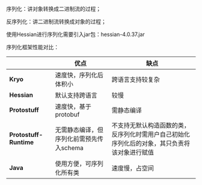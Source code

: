 序列化：讲对象转换成二进制流的过程；

反序列化：讲二进制流转换成对象的过程； 

使用Hessian进行序列化需要引入jar包：hessian-4.0.37.jar 



序列化框架性能对比：

|                        | **优点**                                 | **缺点**                                                     |
| ---------------------- | ---------------------------------------- | ------------------------------------------------------------ |
| **Kryo**               | 速度快，序列化后体积小                   | 跨语言支持较复杂                                             |
| **Hessian**            | 默认支持跨语言                           | 较慢                                                         |
| **Protostuff**         | 速度快，基于protobuf                     | 需静态编译                                                   |
| **Protostuff-Runtime** | 无需静态编译，但序列化前需预先传入schema | 不支持无默认构造函数的类，反序列化时需用户自己初始化序列化后的对象，其只负责将该对象进行赋值 |
| **Java**               | 使用方便，可序列化所有类                 | 速度慢，占空间                                               |

 

 

